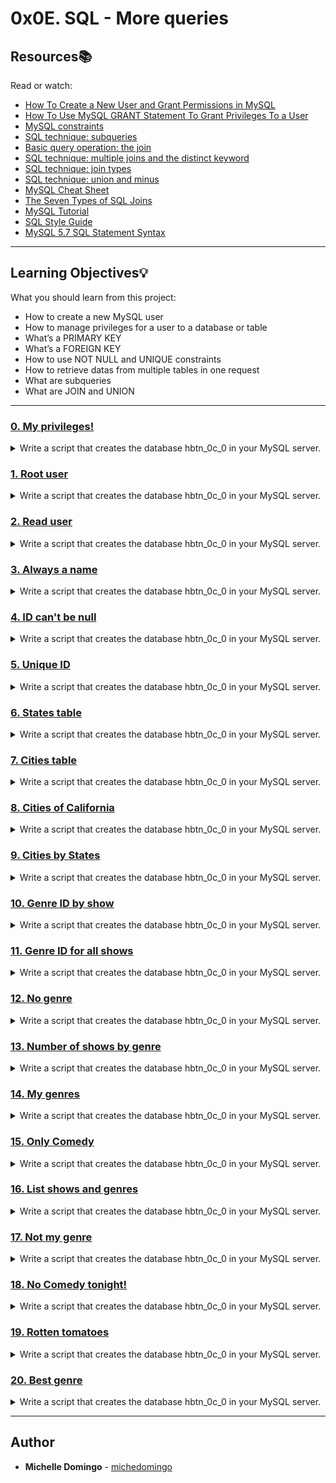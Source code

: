 # 0x0E. SQL - More queries 

## Resources:books:
Read or watch:
* [How To Create a New User and Grant Permissions in MySQL](https://intranet.hbtn.io/rltoken/u4h2MXcCQfadszlRMQy-gw)
* [How To Use MySQL GRANT Statement To Grant Privileges To a User](https://intranet.hbtn.io/rltoken/9JjDTdvflUSxwxLNfW8sPg)
* [MySQL constraints](https://intranet.hbtn.io/rltoken/u1P3WmgxehiqwcLBMlksUA)
* [SQL technique: subqueries](https://intranet.hbtn.io/rltoken/YYpPtkqFeKSCsAU4Y_y3Og)
* [Basic query operation: the join](https://intranet.hbtn.io/rltoken/npLCp3WasK0SUSUQqCF25A)
* [SQL technique: multiple joins and the distinct keyword](https://intranet.hbtn.io/rltoken/GmRLMhkY-pPvjcpzyDvmRg)
* [SQL technique: join types](https://intranet.hbtn.io/rltoken/ryjyRRN7696rJV0maP03Xw)
* [SQL technique: union and minus](https://intranet.hbtn.io/rltoken/L7Fi5w8GZG5MSdQZ19e88g)
* [MySQL Cheat Sheet](https://intranet.hbtn.io/rltoken/V9vpLbtkFwV4EZYoiz2NBA)
* [The Seven Types of SQL Joins](https://intranet.hbtn.io/rltoken/ySKSdhFeMDddea07XrDzeQ)
* [MySQL Tutorial](https://intranet.hbtn.io/rltoken/-uqP0a89xUl3SsmV_ZtxRA)
* [SQL Style Guide](https://intranet.hbtn.io/rltoken/jn4SHgwVtOJF0LQYPEIs-g)
* [MySQL 5.7 SQL Statement Syntax](https://intranet.hbtn.io/rltoken/YjNAE7DcadDbT_a7iI0sYw)

---
## Learning Objectives:bulb:
What you should learn from this project:

* How to create a new MySQL user
* How to manage privileges for a user to a database or table
* What’s a PRIMARY KEY
* What’s a FOREIGN KEY
* How to use NOT NULL and UNIQUE constraints
* How to retrieve datas from multiple tables in one request
* What are subqueries
* What are JOIN and UNION

---

### [0. My privileges!](./0-privileges.sql)
<details><summary>Write a script that creates the database hbtn_0c_0 in your MySQL server.</summary><br>

* Write a script that lists all privileges of the MySQL users user_0d_1 and user_0d_2 on your server (in localhost).
```

```
</details>

### [1. Root user](./1-create_user.sql)
<details><summary>Write a script that creates the database hbtn_0c_0 in your MySQL server.</summary><br>

* Write a script that creates the MySQL server user user_0d_1. 
```

```
</details>

### [2. Read user](./2-create_read_user.sql)
<details><summary>Write a script that creates the database hbtn_0c_0 in your MySQL server.</summary><br>

* Write a script that creates the database hbtn_0d_2 and the user user_0d_2. 
```

```
</details>

### [3. Always a name](./3-force_name.sql)
<details><summary>Write a script that creates the database hbtn_0c_0 in your MySQL server.</summary><br>

* Write a script that creates the table force_name on your MySQL server.
```

```
</details>

### [4. ID can't be null](./4-never_empty.sql)
<details><summary>Write a script that creates the database hbtn_0c_0 in your MySQL server.</summary><br>

* Write a script that creates the table id_not_null on your MySQL server.
```

```
</details>

### [5. Unique ID](./5-unique_id.sql)
<details><summary>Write a script that creates the database hbtn_0c_0 in your MySQL server.</summary><br>

* Write a script that creates the table unique_id on your MySQL server.
```

```
</details>

### [6. States table](./6-states.sql)
<details><summary>Write a script that creates the database hbtn_0c_0 in your MySQL server.</summary><br>

* Write a script that creates the database hbtn_0d_usa and the table states (in the database hbtn_0d_usa) on your MySQL server.
```

```
</details>

### [7. Cities table](./7-cities.sql)
<details><summary>Write a script that creates the database hbtn_0c_0 in your MySQL server.</summary><br>

* Write a script that creates the database hbtn_0d_usa and the table cities (in the database hbtn_0d_usa) on your MySQL server.
```

```
</details>

### [8. Cities of California](./8-cities_of_california_subquery.sql)
<details><summary>Write a script that creates the database hbtn_0c_0 in your MySQL server.</summary><br>

* Write a script that lists all the cities of California that can be found in the database hbtn_0d_usa.
```

```
</details>

### [9. Cities by States](./9-cities_by_state_join.sql)
<details><summary>Write a script that creates the database hbtn_0c_0 in your MySQL server.</summary><br>

* Write a script that lists all cities contained in the database hbtn_0d_usa.
```

```
</details>

### [10. Genre ID by show](./10-genre_id_by_show.sql)
<details><summary>Write a script that creates the database hbtn_0c_0 in your MySQL server.</summary><br>

* Import the database dump from hbtn_0d_tvshows to your MySQL server: download
```

```
</details>

### [11. Genre ID for all shows](./11-genre_id_all_shows.sql)
<details><summary>Write a script that creates the database hbtn_0c_0 in your MySQL server.</summary><br>

* Import the database dump of hbtn_0d_tvshows to your MySQL server: download (same as 10-genre_id_by_show.sql)
```

```
</details>

### [12. No genre](./12-no_genre.sql)
<details><summary>Write a script that creates the database hbtn_0c_0 in your MySQL server.</summary><br>

* Import the database dump from hbtn_0d_tvshows to your MySQL server: download (same as 11-genre_id_all_shows.sql)
```

```
</details>

### [13. Number of shows by genre](./13-count_shows_by_genre.sql)
<details><summary>Write a script that creates the database hbtn_0c_0 in your MySQL server.</summary><br>

* Import the database dump from hbtn_0d_tvshows to your MySQL server: download (same as 12-no_genre.sql)
```

```
</details>

### [14. My genres](./14-my_genres.sql)
<details><summary>Write a script that creates the database hbtn_0c_0 in your MySQL server.</summary><br>

* Import the database dump from hbtn_0d_tvshows to your MySQL server: download (same as 13-count_shows_by_genre.sql)
```

```
</details>

### [15. Only Comedy](./15-comedy_only.sql)
<details><summary>Write a script that creates the database hbtn_0c_0 in your MySQL server.</summary><br>

* Import the database dump from hbtn_0d_tvshows to your MySQL server: download (same as 14-my_genres.sql)
```

```
</details>

### [16. List shows and genres](./16-shows_by_genre.sql)
<details><summary>Write a script that creates the database hbtn_0c_0 in your MySQL server.</summary><br>

* Import the database dump from hbtn_0d_tvshows to your MySQL server: download (same as 15-comedy_only.sql)
```

```
</details>

### [17. Not my genre](./100-not_my_genres.sql)
<details><summary>Write a script that creates the database hbtn_0c_0 in your MySQL server.</summary><br>

* Import the database dump from hbtn_0d_tvshows to your MySQL server: download (same as 16-shows_by_genre.sql)
```

```
</details>

### [18. No Comedy tonight!](./101-not_a_comedy.sql)
<details><summary>Write a script that creates the database hbtn_0c_0 in your MySQL server.</summary><br>

* Import the database dump from hbtn_0d_tvshows to your MySQL server: download (same as 100-not_my_genres.sql)
```

```
</details>

### [19. Rotten tomatoes](./102-rating_shows.sql)
<details><summary>Write a script that creates the database hbtn_0c_0 in your MySQL server.</summary><br>

* Import the database hbtn_0d_tvshows_rate dump to your MySQL server: download
```

```
</details>

### [20. Best genre](./103-rating_genres.sql)
<details><summary>Write a script that creates the database hbtn_0c_0 in your MySQL server.</summary><br>

* Import the database dump from hbtn_0d_tvshows_rate to your MySQL server: download (same as 102-rating_shows.sql)
```

```
</details>

---

## Author
* **Michelle Domingo** - [michedomingo](https://github.com/michedomingo)